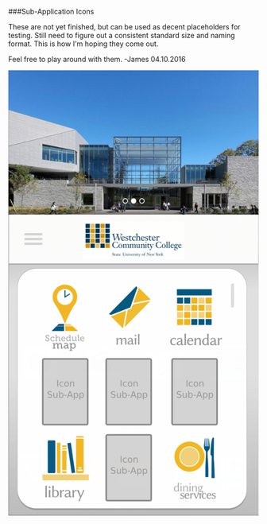 ###Sub-Application Icons

These are not yet finished, but can be used as decent placeholders for testing.
Still need to figure out a consistent standard size and naming format.
This is how I'm hoping they come out.

Feel free to play around with them.
-James 04.10.2016

![Home Screen Mockup as of 04.10.16](home-page-mockup-04-10-16.png)



